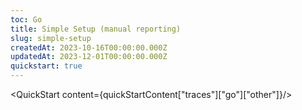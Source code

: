 ```yaml
---
toc: Go
title: Simple Setup (manual reporting)
slug: simple-setup
createdAt: 2023-10-16T00:00:00.000Z
updatedAt: 2023-12-01T00:00:00.000Z
quickstart: true
---
```


<QuickStart content={quickStartContent["traces"]["go"]["other"]}/>
